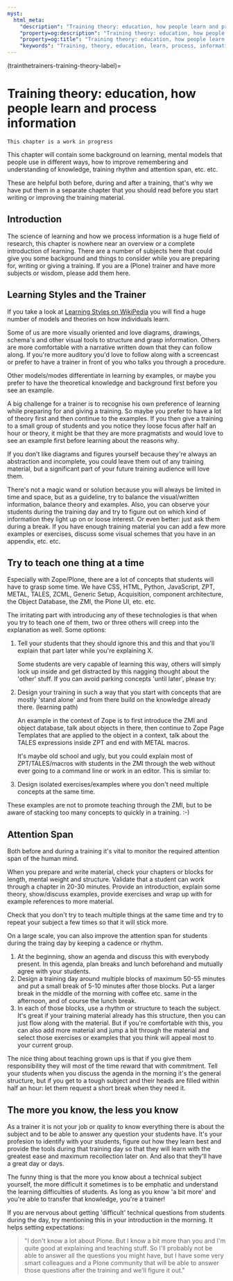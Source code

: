 ```yaml
---
myst:
  html_meta:
    "description": "Training theory: education, how people learn and process information"
    "property=og:description": "Training theory: education, how people learn and process information"
    "property=og:title": "Training theory: education, how people learn and process information"
    "keywords": "Training, theory, education, learn, process, information, Plone"
---
```


(trainthetrainers-training-theory-label)=

# Training theory: education, how people learn and process information

```{warning}
This chapter is a work in progress
```

This chapter will contain some background on learning, mental models that people use in different ways, how to improve remembering and understanding of knowledge, training rhythm and attention span, etc. etc.

These are helpful both before, during and after a training, that's why we have put them in a separate chapter that you should read before you start writing or improving the training material.

## Introduction

The science of learning and how we process information is a huge field of research, this chapter is nowhere near an overview or a complete introduction of learning. There are a number of subjects here that could give you some background and things to consider while you are preparing for, writing or giving a training. If you are a (Plone) trainer and have more subjects or wisdom, please add them here.

## Learning Styles and the Trainer

If you take a look at [Learning Styles on WikiPedia](https://en.wikipedia.org/wiki/Learning_styles) you will find a huge number of models and theories on how individuals learn.

Some of us are more visually oriented and love diagrams, drawings, schema's and other visual tools to structure and grasp information. Others are more comfortable with a narrative written down that they can follow along. If you're more auditory you'd love to follow along with a screencast or prefer to have a trainer in front of you who talks you through a procedure.

Other models/modes differentiate in learning by examples, or maybe you prefer to have the theoretical knowledge and background first before you see an example.

A big challenge for a trainer is to recognise his own preference of learning while preparing for and giving a training. So maybe you prefer to have a lot of theory first and then continue to the examples. If you then give a training to
a small group of students and you notice they loose focus after half an hour or theory, it might be that they are more pragmatists and would love to see an example first before learning about the reasons why.

If you don't like diagrams and figures yourself because they're always an abstraction and incomplete, you could leave them out of any training material, but a significant part of your future training audience will love them.

There's not a magic wand or solution because you will always be limited in time and space, but as a guideline, try to balance the visual/written information, balance theory and examples. Also, you can observe your students during the training day and try to figure out on which kind of information they light up on or loose interest. Or even better: just ask them during a break. If you have enough training material you can add a few more examples or exercises, discuss some visual schemes that you have in an appendix, etc. etc.

## Try to teach one thing at a time

Especially with Zope/Plone, there are a lot of concepts that students will have to grasp some time. We have CSS, HTML, Python, JavaScript, ZPT, METAL, TALES, ZCML, Generic Setup, Acquisition, component architecture, the Object Database, the ZMI, the Plone UI, etc. etc.

The irritating part with introducing any of these technologies is that when you try to teach one of them, two or three others will creep into the explanation as well. Some options:

1. Tell your students that they should ignore this and this and that you'll
   explain that part later while you're explaining X.

   Some students are very capable of learning this way, others will simply
   lock up inside and get distracted by this nagging thought about the 'other'
   stuff. If you can avoid parking concepts 'until later', please try:

2. Design your training in such a way that you start with concepts that
   are mostly 'stand alone' and from there build on the knowledge already
   there. (learning path)

   An example in the context of Zope is to first introduce the ZMI and object
   database, talk about objects in there, then continue to Zope Page Templates
   that are applied to the object in a context, talk about the TALES
   expressions inside ZPT and end with METAL macros.

   It's maybe old school and ugly, but you could explain most of
   ZPT/TALES/macros with students in the ZMI through the web without ever going
   to a command line or work in an editor. This is similar to:

3. Design isolated exercises/examples where you don't need multiple concepts
   at the same time.

These examples are not to promote teaching through the ZMI, but to be aware of stacking too many concepts to quickly in a training. :-)

## Attention Span

Both before and during a training it's vital to monitor the required attention span of the human mind.

When you prepare and write material, check your chapters or blocks for length, mental weight and structure.  Validate that a student can work through a chapter in 20-30 minutes. Provide an introduction, explain some theory, show/discuss examples, provide exercises and wrap up with for example references to more material.

Check that you don't try to teach multiple things at the same time and try to repeat your subject a few times so that it will stick more.

On a large scale, you can also improve the attention span for students during the traing day by keeping a cadence or rhythm.

1. At the beginning, show an agenda and discuss this with everybody present. In this agenda, plan breaks and lunch beforehand and mutually agree with your students.
2. Design a training day around multiple blocks of maximum 50-55 minutes and put a small break of 5-10 minutes after those blocks. Put a larger break in the middle of the morning with coffee etc. same in the afternoon, and of course the lunch break.
3. In each of those blocks, use a rhythm or structure to teach the subject. It's great if your training material already has this structure, then you can just flow along with the material. But if you're comfortable with this, you can also add more material and jump a bit through the material and select those exercises or examples that you think will appeal most to your current group.

The nice thing about teaching grown ups is that if you give them responsibility they will most of the time reward that with commitment. Tell your students when you discuss the agenda in the morning it's the general structure, but if you get to a tough subject and their heads are filled within half an hour: let them request a short break when they need it.

## The more you know, the less you know

As a trainer it is not your job or quality to know everything there is about the subject and to be able to answer any question your students have. It's your profesion to identify with your students, figure out how they learn best and provide the tools during that training day so that they will learn with the greatest ease and maximum recollection later on. And also that they'll have a great day or days.

The funny thing is that the more you know about a technical subject yourself, the more difficult it sometimes is to be emphatic and understand the learning difficulties of students. As long as you know 'a bit more' and you're able to transfer that knowledge, you're a trainer!

If you are nervous about getting 'difficult' technical questions from students during the day, try mentioning this in your introduction in the morning. It helps setting expectations:

> "I don't know a lot about Plone. But I know a bit more than you and I'm
> quite good at explaining and teaching stuff. So I'll probably not be able
> to answer all the questions you might have, but I have some very smart
> colleagues and a Plone community that will be able to answer those
> questions after the training and we'll figure it out."
